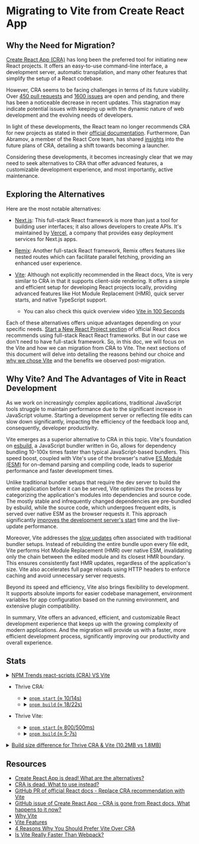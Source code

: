 # Migrating to Vite from Create React App

## Why the Need for Migration?

[Create React App (CRA)](https://github.com/facebook/create-react-app) has long been the preferred tool for initiating new React projects. It offers an easy-to-use command-line interface, a development server, automatic transpilation, and many other features that simplify the setup of a React codebase.

However, CRA seems to be facing challenges in terms of its future viability. Over [450 pull requests](https://github.com/facebook/create-react-app/pulls) and [1600 issues](https://github.com/facebook/create-react-app/issues) are open and pending, and there has been a noticeable decrease in recent updates. This stagnation may indicate potential issues with keeping up with the dynamic nature of web development and the evolving needs of developers.

In light of these developments, the React team no longer recommends CRA for new projects as stated in their [official documentation](https://react.dev/learn/start-a-new-react-project#building-with-a-full-featured-framework). Furthermore, Dan Abramov, a member of the React Core team, has shared [insights](https://github.com/reactjs/react.dev/pull/5487#issuecomment-1409720741) into the future plans of CRA, detailing a shift towards becoming a launcher.

Considering these developments, it becomes increasingly clear that we may need to seek alternatives to CRA that offer advanced features, a customizable development experience, and most importantly, active maintenance.

## Exploring the Alternatives

Here are the most notable alternatives:

- [Next.js](https://nextjs.org/): This full-stack React framework is more than just a tool for building user interfaces; it also allows developers to create APIs. It's maintained by [Vercel](https://vercel.com/), a company that provides easy deployment services for Next.js apps.

- [Remix](https://remix.run/): Another full-stack React framework, Remix offers features like nested routes which can facilitate parallel fetching, providing an enhanced user experience.

- [Vite](https://vitejs.dev/): Although not explicitly recommended in the React docs, Vite is very similar to CRA in that it supports client-side rendering. It offers a simple and efficient setup for developing React projects locally, providing advanced features like Hot Module Replacement (HMR), quick server starts, and native TypeScript support.
  - You can also check this quick overview video [Vite in 100 Seconds](https://youtu.be/KCrXgy8qtjM)

Each of these alternatives offers unique advantages depending on your specific needs. [Start a New React Project section](https://react.dev/learn/start-a-new-react-project) of official React docs recommends using full-stack React React frameworks. But in our case we don't need to have full-stack framework. So, in this doc, we will focus on the Vite and how we can migration from CRA to Vite. The next sections of this document will delve into detailing the reasons behind our choice and [why we chose Vite](https://vitejs.dev/guide/why.html#why-vite) and the benefits we observed post-migration.

## Why Vite? And The Advantages of Vite in React Development

As we work on increasingly complex applications, traditional JavaScript tools struggle to maintain performance due to the significant increase in JavaScript volume. Starting a development server or reflecting file edits can slow down significantly, impacting the efficiency of the feedback loop and, consequently, developer productivity.

Vite emerges as a superior alternative to CRA in this topic. Vite's foundation on [esbuild](https://esbuild.github.io/), a JavaScript bundler written in Go, allows for dependency bundling 10-100x times faster than typical JavaScript-based bundlers. This speed boost, coupled with Vite's use of the browser's native [ES Module (ESM)](https://hacks.mozilla.org/2018/03/es-modules-a-cartoon-deep-dive/) for on-demand parsing and compiling code, leads to superior performance and faster development times.

Unlike traditional bundler setups that require the dev server to build the entire application before it can be served, Vite optimizes the process by categorizing the application's modules into dependencies and source code. The mostly stable and infrequently changed dependencies are pre-bundled by esbuild, while the source code, which undergoes frequent edits, is served over native ESM as the browser requests it. This approach significantly [improves the development server's start](https://vitejs.dev/guide/why.html#slow-server-start) time and the live-update performance.

Moreover, Vite addresses the [slow updates](https://vitejs.dev/guide/why.html#slow-updates) often associated with traditional bundler setups. Instead of rebuilding the entire bundle upon every file edit, Vite performs Hot Module Replacement (HMR) over native ESM, invalidating only the chain between the edited module and its closest HMR boundary. This ensures consistently fast HMR updates, regardless of the application's size. Vite also accelerates full page reloads using HTTP headers to enforce caching and avoid unnecessary server requests.

Beyond its speed and efficiency, Vite also brings flexibility to development. It supports absolute imports for easier codebase management, environment variables for app configuration based on the running environment, and extensive plugin compatibility.

In summary, Vite offers an advanced, efficient, and customizable React development experience that keeps up with the growing complexity of modern applications. And the migration will provide us with a faster, more efficient development process, significantly improving our productivity and overall experience.

## Stats

<details>
  <summary><a href="https://npmtrends.com/react-scripts-vs-vite">NPM Trends react-scripts (CRA) VS Vite</a></summary>
  <br/>
  <img alt="NPM Trends react-scripts (CRA) VS Vite" src="https://github.com/ramil-thrive/proposal-vita-migration/assets/132285107/6f469ecb-5eef-42da-a4f7-67631a98a598" />
</details>

- Thrive CRA:
  - <details>
      <summary><a href="https://npmtrends.com/react-scripts-vs-vite"><code>pnpm start</code> (≈ 10/14s)</a></summary>
      <br/>
      It takes approximately between <strong>10-14s</strong> to start the project at it's current state with couple of pages and components.
      <br/>
      <br/>
      <img width="1444" alt="Screenshot 2023-07-04 at 9 46 27 PM" src="https://github.com/ramil-thrive/proposal-vita-migration/assets/132285107/6ad3808b-fae5-44da-a045-ebac5f7bd45d">
    </details>
  - <details>
      <summary><a href="https://npmtrends.com/react-scripts-vs-vite"><code>pnpm build</code> (≈ 18/22s)</a></summary>
      <br/>
      It takes approximately between <strong>18-22s</strong> to build the project at it's current state with couple of pages and components.
      <br/>
      <br/>
      <img width="1444" alt="Screenshot 2023-07-04 at 9 48 01 PM" src="https://github.com/ramil-thrive/proposal-vita-migration/assets/132285107/dd13afa0-786b-4998-a350-4a0c457d91ca">
    </details>

- Thrive Vite:
  - <details>
      <summary><a href="https://npmtrends.com/react-scripts-vs-vite"><code>pnpm start</code> (≈ 800/500ms)</a></summary>
      <br/>
      It takes <strong>less than a second</strong> to start the project at it's current state with couple of pages and components. And after each start it gets even faster.
      <br/>
      <br/>
      First try: <img width="1444" alt="Screenshot 2023-07-04 at 9 52 37 PM" src="https://github.com/ramil-thrive/proposal-vita-migration/assets/132285107/b4c717ef-5786-4636-a682-aaef307c60ef">
      Second try: <img width="1444" alt="Screenshot 2023-07-04 at 9 52 52 PM" src="https://github.com/ramil-thrive/proposal-vita-migration/assets/132285107/96b2ceb9-2ec5-4872-b33b-bdcd9d56888a">
      Third try: <img width="1444" alt="Screenshot 2023-07-04 at 9 52 58 PM" src="https://github.com/ramil-thrive/proposal-vita-migration/assets/132285107/d11a7a65-c83a-4340-affe-afb0e6c4d3dc">
    </details>
  - <details>
      <summary><a href="https://npmtrends.com/react-scripts-vs-vite"><code>pnpm build</code> (≈ 5-7s)</a></summary>
      <br/>
      It takes approximately between <strong>5-7s</strong> to build the project at it's current state with couple of pages and components.
      <br/>
      <br/>
      <img width="1444" alt="Screenshot 2023-07-04 at 9 53 49 PM" src="https://github.com/ramil-thrive/proposal-vita-migration/assets/132285107/8ec075e7-1006-482b-9b71-618262c39c1b">
    </details>

<details>
  <summary><a href="https://npmtrends.com/react-scripts-vs-vite">Build size difference for Thrive CRA & Vite (10.2MB vs 1.8MB)</a></summary>
  <br/>
  Build size reduced from 10.2MB to 1.8MB (≈ 82.35% lighter).
  <br/>
  <br/>
  <img width="1357" alt="Screenshot 2023-07-04 at 10 24 22 PM" src="https://github.com/ramil-thrive/proposal-vita-migration/assets/132285107/ea670846-1779-4521-8741-620d3361176b">
</details>

## Resources

- [Create React App is dead! What are the alternatives?](https://www.crocoder.dev/blog/create-react-app-is-dead-what-are-the-alternatives/)
- [CRA is dead. What to use instead?](https://medium.com/@dawid.niegrebecki/create-react-app-is-dead-what-to-use-instead-fcdd46b70295)
- [GitHub PR of official React docs - Replace CRA recommendation with Vite](https://github.com/reactjs/react.dev/pull/5487)
- [GitHub issue of Create React App - CRA is gone from React docs, What happens to it now?](https://github.com/facebook/create-react-app/issues/13072#issuecomment-1475001972)
- [Why Vite](https://vitejs.dev/guide/why.htm)
- [Vite Features](https://vitejs.dev/guide/features.html)
- [4 Reasons Why You Should Prefer Vite Over CRA](https://semaphoreci.com/blog/vite)
- [Is Vite Really Faster Than Webpack?](https://betterprogramming.pub/is-vite-really-faster-than-webpack-b414f6cc751c)
